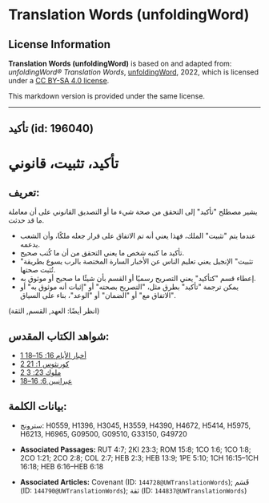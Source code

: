 # Translation Words (unfoldingWord)

## License Information

**Translation Words (unfoldingWord)** is based on and adapted from: _unfoldingWord® Translation Words_, [unfoldingWord](https://unfoldingword.org/utw), 2022, which is licensed under a [CC BY-SA 4.0 license](https://creativecommons.org/licenses/by-sa/4.0/legalcode.en).

This markdown version is provided under the same license.



--------------------------------

## تأكيد (id: 196040)

تأكيد، تثبيت، قانوني
====================

تعريف:
------

يشير مصطلح "تأكيد" إلى التحقق من صحة شيء ما أو التصديق القانوني على أن معاملة ما قد حدثت.

* عندما يتم "تثبيت" الملك، فهذا يعني أنه تم الاتفاق على قرار جعله ملكًا، وأن الشعب يدعمه.
* تأكيد ما كتبه شخص ما يعني التحقق من أن ما كُتب صحيح.
* "تثبيت" الإنجيل يعني تعليم الناس عن الأخبار السارة المختصة بالرب يسوع بطريقة تُثبت صحتها.
* إعطاء قسم "كتأكيد" يعني التصريح رسميًا أو القسم بأن شيئًا ما صحيح أو موثوق به.
* يمكن ترجمة "تأكيد" بطرق مثل، "التصريح بصحته" أو "إثبات أنه موثوق به" أو "الاتفاق مع" أو "الضمان" أو "الوعد"، بناء على السياق.

(انظر أيضًا: العهد, القسم, الثقة)

شواهد الكتاب المقدس:
--------------------

* [1 أخبار الأيام 16: 15–18](https://ref.ly/1Chr16:15-1Chr16:18)
* [2 كورنثوس 1: 21](https://ref.ly/2Cor1:21)
* [2 ملوك 23: 3](https://ref.ly/2Kgs23:3)
* [عبرانيين 6: 16–18](https://ref.ly/Heb6:16-Heb6:18)

بيانات الكلمة:
--------------

* سترونج: H0559, H1396, H3045, H3559, H4390, H4672, H5414, H5975, H6213, H6965, G09500, G09510, G33150, G49720

* **Associated Passages:** RUT 4:7; 2KI 23:3; ROM 15:8; 1CO 1:6; 1CO 1:8; 2CO 1:21; 2CO 2:8; COL 2:7; HEB 2:3; HEB 13:9; 1PE 5:10; 1CH 16:15–1CH 16:18; HEB 6:16–HEB 6:18
* **Associated Articles:** Covenant (ID: `144728@UWTranslationWords`); قَسَم (ID: `144790@UWTranslationWords`); ثقة (ID: `144837@UWTranslationWords`)

